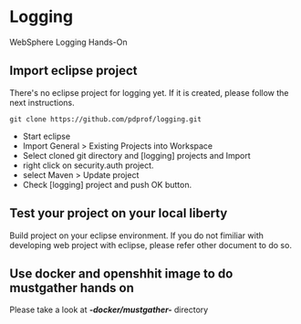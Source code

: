 # Logging
WebSphere Logging Hands-On

## Import eclipse project

There's no eclipse project for logging yet.
If it is created, please follow the next instructions.

```
git clone https://github.com/pdprof/logging.git
```

- Start eclipse
- Import General > Existing Projects into Workspace
- Select cloned git directory and [logging] projects and Import
- right click on security.auth project.
- select Maven > Update project 
- Check [logging] project and push OK button.


## Test your project on your local liberty

Build project on your eclipse environment. If you do not fimiliar with developing web project with eclipse, please refer other document to do so.



## Use docker and openshhit image to do mustgather hands on

Please take a look at ***-docker/mustgather-*** directory
